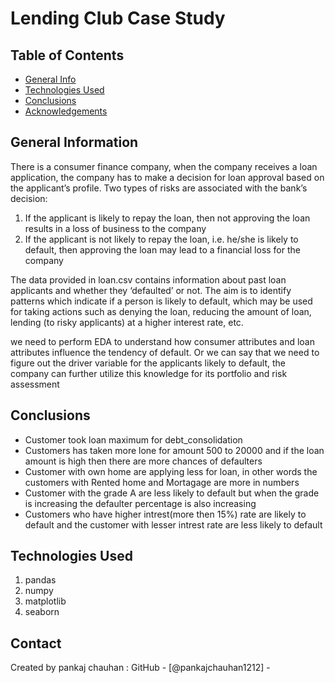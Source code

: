 # Lending Club Case Study


## Table of Contents
* [General Info](#general-information)
* [Technologies Used](#technologies-used)
* [Conclusions](#conclusions)
* [Acknowledgements](#acknowledgements)



## General Information
 There is a consumer finance company, when the company receives a loan application, the company has to make a decision for loan approval based on the applicant’s profile. 
 Two types of risks are associated with the bank’s decision:
 
 1. If the applicant is likely to repay the loan, then not approving the loan results in a loss of business to the company
 2. If the applicant is not likely to repay the loan, i.e. he/she is likely to default, then approving the loan may lead to a financial loss for the company
 
 The data provided in loan.csv contains information about past loan applicants and whether they ‘defaulted’ or not. 
 The aim is to identify patterns which indicate if a person is likely to default, which may be used for taking actions such as denying the loan, 
 reducing the amount of loan, lending (to risky applicants) at a higher interest rate, etc.
 
 we need to perform EDA to understand how consumer attributes and loan attributes influence the tendency of default.
 Or we can say that we need to figure out the driver variable for the applicants likely to default, the company can further
 utilize this knowledge for its portfolio and risk assessment 



## Conclusions
- Customer took loan maximum for debt_consolidation
- Customers has taken more lone for amount 500 to 20000 and if the loan amount is high then there are more chances of defaulters
- Customer with own home are applying less for loan, in other words the customers with Rented home and Mortagage are more in numbers
- Customer with the grade A are less likely to default but when the grade is increasing the defaulter percentage is also increasing
- Customers who have higher intrest(more then 15%) rate are likely to default and the customer with lesser intrest rate are less likely to default




## Technologies Used
1. pandas
2. numpy
3. matplotlib
4. seaborn


## Contact
Created by pankaj chauhan : GitHub - [@pankajchauhan1212] - 


